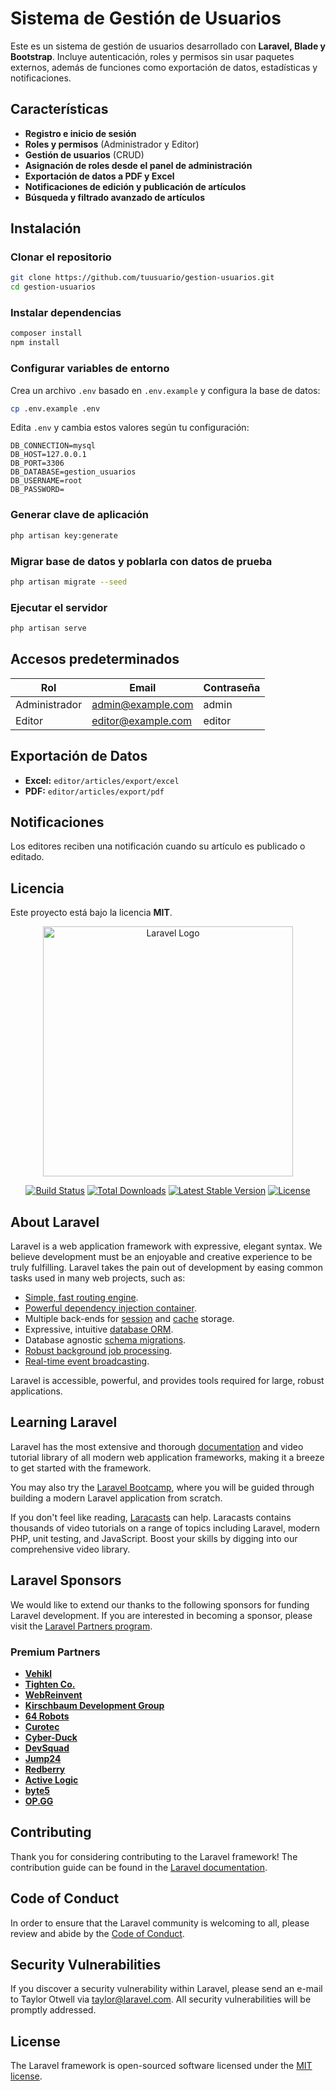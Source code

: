 # Sistema de Gestión de Usuarios

Este es un sistema de gestión de usuarios desarrollado con **Laravel, Blade y Bootstrap**. Incluye autenticación, roles y permisos sin usar paquetes externos, además de funciones como exportación de datos, estadísticas y notificaciones.

## Características
- **Registro e inicio de sesión**
- **Roles y permisos** (Administrador y Editor)
- **Gestión de usuarios** (CRUD)
- **Asignación de roles desde el panel de administración**
- **Exportación de datos a PDF y Excel**
- **Notificaciones de edición y publicación de artículos**
- **Búsqueda y filtrado avanzado de artículos**

## Instalación
### Clonar el repositorio
```bash
git clone https://github.com/tuusuario/gestion-usuarios.git
cd gestion-usuarios
```

### Instalar dependencias
```bash
composer install
npm install
```

### Configurar variables de entorno
Crea un archivo `.env` basado en `.env.example` y configura la base de datos:
```bash
cp .env.example .env
```
Edita `.env` y cambia estos valores según tu configuración:
```
DB_CONNECTION=mysql
DB_HOST=127.0.0.1
DB_PORT=3306
DB_DATABASE=gestion_usuarios
DB_USERNAME=root
DB_PASSWORD=
```

### Generar clave de aplicación
```bash
php artisan key:generate
```

### Migrar base de datos y poblarla con datos de prueba
```bash
php artisan migrate --seed
```

### Ejecutar el servidor
```bash
php artisan serve
```

## Accesos predeterminados
| Rol            | Email                 | Contraseña |
|---------------|----------------------|------------|
| Administrador | admin@example.com     | admin      |
| Editor        | editor@example.com    | editor     |

## Exportación de Datos
- **Excel:** `editor/articles/export/excel`
- **PDF:** `editor/articles/export/pdf`

## Notificaciones
Los editores reciben una notificación cuando su artículo es publicado o editado.

## Licencia
Este proyecto está bajo la licencia **MIT**.



<p align="center"><a href="https://laravel.com" target="_blank"><img src="https://raw.githubusercontent.com/laravel/art/master/logo-lockup/5%20SVG/2%20CMYK/1%20Full%20Color/laravel-logolockup-cmyk-red.svg" width="400" alt="Laravel Logo"></a></p>

<p align="center">
<a href="https://github.com/laravel/framework/actions"><img src="https://github.com/laravel/framework/workflows/tests/badge.svg" alt="Build Status"></a>
<a href="https://packagist.org/packages/laravel/framework"><img src="https://img.shields.io/packagist/dt/laravel/framework" alt="Total Downloads"></a>
<a href="https://packagist.org/packages/laravel/framework"><img src="https://img.shields.io/packagist/v/laravel/framework" alt="Latest Stable Version"></a>
<a href="https://packagist.org/packages/laravel/framework"><img src="https://img.shields.io/packagist/l/laravel/framework" alt="License"></a>
</p>

## About Laravel

Laravel is a web application framework with expressive, elegant syntax. We believe development must be an enjoyable and creative experience to be truly fulfilling. Laravel takes the pain out of development by easing common tasks used in many web projects, such as:

- [Simple, fast routing engine](https://laravel.com/docs/routing).
- [Powerful dependency injection container](https://laravel.com/docs/container).
- Multiple back-ends for [session](https://laravel.com/docs/session) and [cache](https://laravel.com/docs/cache) storage.
- Expressive, intuitive [database ORM](https://laravel.com/docs/eloquent).
- Database agnostic [schema migrations](https://laravel.com/docs/migrations).
- [Robust background job processing](https://laravel.com/docs/queues).
- [Real-time event broadcasting](https://laravel.com/docs/broadcasting).

Laravel is accessible, powerful, and provides tools required for large, robust applications.

## Learning Laravel

Laravel has the most extensive and thorough [documentation](https://laravel.com/docs) and video tutorial library of all modern web application frameworks, making it a breeze to get started with the framework.

You may also try the [Laravel Bootcamp](https://bootcamp.laravel.com), where you will be guided through building a modern Laravel application from scratch.

If you don't feel like reading, [Laracasts](https://laracasts.com) can help. Laracasts contains thousands of video tutorials on a range of topics including Laravel, modern PHP, unit testing, and JavaScript. Boost your skills by digging into our comprehensive video library.

## Laravel Sponsors

We would like to extend our thanks to the following sponsors for funding Laravel development. If you are interested in becoming a sponsor, please visit the [Laravel Partners program](https://partners.laravel.com).

### Premium Partners

- **[Vehikl](https://vehikl.com/)**
- **[Tighten Co.](https://tighten.co)**
- **[WebReinvent](https://webreinvent.com/)**
- **[Kirschbaum Development Group](https://kirschbaumdevelopment.com)**
- **[64 Robots](https://64robots.com)**
- **[Curotec](https://www.curotec.com/services/technologies/laravel/)**
- **[Cyber-Duck](https://cyber-duck.co.uk)**
- **[DevSquad](https://devsquad.com/hire-laravel-developers)**
- **[Jump24](https://jump24.co.uk)**
- **[Redberry](https://redberry.international/laravel/)**
- **[Active Logic](https://activelogic.com)**
- **[byte5](https://byte5.de)**
- **[OP.GG](https://op.gg)**

## Contributing

Thank you for considering contributing to the Laravel framework! The contribution guide can be found in the [Laravel documentation](https://laravel.com/docs/contributions).

## Code of Conduct

In order to ensure that the Laravel community is welcoming to all, please review and abide by the [Code of Conduct](https://laravel.com/docs/contributions#code-of-conduct).

## Security Vulnerabilities

If you discover a security vulnerability within Laravel, please send an e-mail to Taylor Otwell via [taylor@laravel.com](mailto:taylor@laravel.com). All security vulnerabilities will be promptly addressed.

## License

The Laravel framework is open-sourced software licensed under the [MIT license](https://opensource.org/licenses/MIT).
